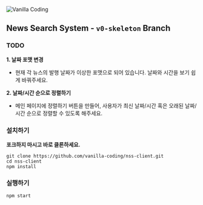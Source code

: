 ![Vanilla Coding](https://s3.ap-northeast-2.amazonaws.com/vanilla-coding/Assets/logo_regular%403x.png)

## News Search System - `v0-skeleton` Branch

### TODO

**1. 날짜 포맷 변경**
- 현재 각 뉴스의 발행 날짜가 이상한 포맷으로 되어 있습니다. 날짜와 시간을 보기 쉽게 바꿔주세요.

**2. 날짜/시간 순으로 정렬하기**
- 메인 페이지에 정렬하기 버튼을 만들어, 사용자가 최신 날짜/시간 혹은 오래된 날짜/시간 순으로 정렬할 수 있도록 해주세요.

### 설치하기

**포크하지 마시고 바로 클론하세요.**

```
git clone https://github.com/vanilla-coding/nss-client.git
cd nss-client
npm install
```

### 실행하기

```
npm start
```

